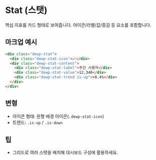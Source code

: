 # Stat (스탯)

핵심 지표를 카드 형태로 보여줍니다. 아이콘/라벨/값/증감 등 요소를 포함합니다.

## 마크업 예시
```html
<div class="dewp-stat">
  <div class="dewp-stat-icon">📈</div>
  <div class="dewp-stat-content">
    <div class="dewp-stat-label">주간 사용자</div>
    <div class="dewp-stat-value">12,340</div>
    <div class="dewp-stat-trend is-up">+8.4%</div>
  </div>
</div>
```

## 변형
- 아이콘 형태: 원형 배경 아이콘(`.dewp-stat-icon`)
- 트렌드: `.is-up` / `.is-down`

## 팁
- 그리드로 여러 스탯을 배치해 대시보드 구성에 활용하세요.
